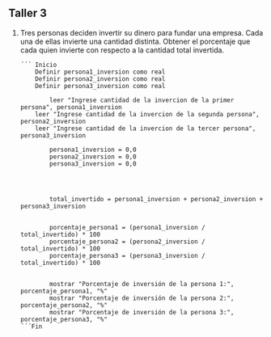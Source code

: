 ## Taller 3

1.	Tres personas deciden invertir su dinero para fundar una empresa. Cada una de ellas invierte una cantidad distinta. Obtener el porcentaje que cada quien invierte con respecto a la cantidad total invertida.

        ´´´ Inicio
  	        Definir persona1_inversion como real
  	        Definir persona2_inversion como real
  	        Definir persona3_inversion como real

                leer "Ingrese cantidad de la invercion de la primer persona", persona1_inversion
  	        leer "Ingrese cantidad de la invercion de la segunda persona", persona2_inversion
  	        leer "Ingrese cantidad de la invercion de la tercer persona", persona3_inversion
  	
                persona1_inversion = 0,0
                persona2_inversion = 0,0
                persona3_inversion = 0,0

                


                total_invertido = persona1_inversion + persona2_inversion + persona3_inversion


                porcentaje_persona1 = (persona1_inversion / total_invertido) * 100
                porcentaje_persona2 = (persona2_inversion / total_invertido) * 100
                porcentaje_persona3 = (persona3_inversion / total_invertido) * 100


                mostrar "Porcentaje de inversión de la persona 1:", porcentaje_persona1, "%"
                mostrar "Porcentaje de inversión de la persona 2:", porcentaje_persona2, "%"
                mostrar "Porcentaje de inversión de la persona 3:", porcentaje_persona3, "%"
  	    ´´´Fin
